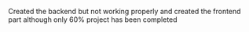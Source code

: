 Created the backend but not working properly and created the frontend part although only 60% project has been completed
